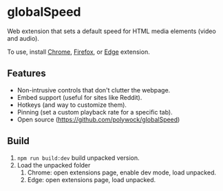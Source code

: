# globalSpeed 
Web extension that sets a default speed for HTML media elements (video and audio). 

To use, install [Chrome](https://chrome.google.com/webstore/detail/global-speed-youtube-netf/jpbjcnkcffbooppibceonlgknpkniiff?hl=en), [Firefox](https://addons.mozilla.org/en-US/firefox/addon/global-speed/), or [Edge](https://microsoftedge.microsoft.com/addons/detail/mjhlabbcmjflkpjknnicihkfnmbdfced) extension.


## Features
- Non-intrusive controls that don't clutter the webpage. 
- Embed support (useful for sites like Reddit). 
- Hotkeys (and way to customize them). 
- Pinning (set a custom playback rate for a specific tab).
- Open source (https://github.com/polywock/globalSpeed)

## Build 
1. `npm run build:dev` build unpacked version. 
1. Load the unpacked folder
   1. Chrome: open extensions page, enable dev mode, load unpacked. 
   1. Edge: open extensions page, load unpacked.

